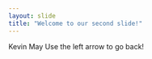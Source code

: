 ```yaml
---
layout: slide
title: "Welcome to our second slide!"
---
```

Kevin May
Use the left arrow to go back!
